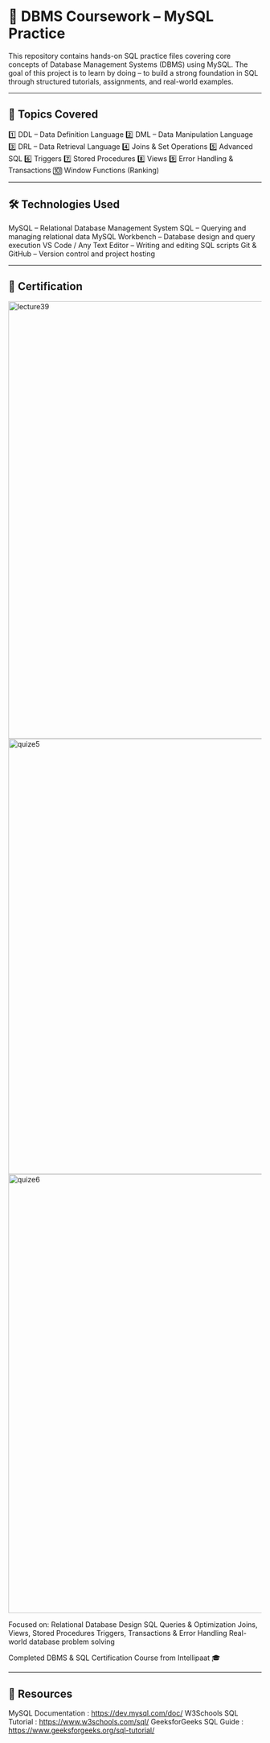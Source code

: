 # 📘 DBMS Coursework – MySQL Practice

This repository contains hands-on SQL practice files covering core concepts of Database Management Systems (DBMS) using MySQL.
The goal of this project is to learn by doing – to build a strong foundation in SQL through structured tutorials, assignments, and real-world examples.

---

## 🚀 Topics Covered

1️⃣ DDL – Data Definition Language
2️⃣ DML – Data Manipulation Language
3️⃣ DRL – Data Retrieval Language
4️⃣ Joins & Set Operations
5️⃣ Advanced SQL
6️⃣ Triggers
7️⃣ Stored Procedures
8️⃣ Views
9️⃣ Error Handling & Transactions
🔟 Window Functions (Ranking)

---

## 🛠️ Technologies Used

  MySQL – Relational Database Management System
  SQL – Querying and managing relational data
  MySQL Workbench – Database design and query execution
  VS Code / Any Text Editor – Writing and editing SQL scripts
  Git & GitHub – Version control and project hosting

---

## 📜 Certification

   <img width="1901" height="869" alt="lecture39" src="https://github.com/user-attachments/assets/b70a2963-940f-4b13-a457-99decf68dbaa" />
   
   <img width="1895" height="865" alt="quize5" src="https://github.com/user-attachments/assets/77acf597-6b8c-4c30-940c-16a642d93582" />
   
   <img width="1893" height="872" alt="quize6" src="https://github.com/user-attachments/assets/42dfc959-c8f7-40c4-9163-156a0a55dd53" />

   Focused on:
   Relational Database Design
   SQL Queries & Optimization
   Joins, Views, Stored Procedures
   Triggers, Transactions & Error Handling
   Real-world database problem solving
   
Completed DBMS & SQL Certification Course from Intellipaat 🎓

---

## 📖 Resources

MySQL Documentation : https://dev.mysql.com/doc/
W3Schools SQL Tutorial : https://www.w3schools.com/sql/
GeeksforGeeks SQL Guide : https://www.geeksforgeeks.org/sql-tutorial/
